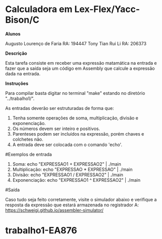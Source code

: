 # Calculadora em Lex-Flex/Yacc-Bison/C

**Alunos**

Augusto Lourenço de Faria RA: 194447
Tony Tian Rui Li RA: 206373

**Descrição**

Esta tarefa consiste em receber uma expressão matamática na entrada e fazer que a saída seja um código em Assembly que calcule a expressão dada na entrada.

**Instruções**

Para compilar basta digitar no terminal "make" estando no diretório "../trabalho1/".

As entradas deverão ser estruturadas de forma que:

1. Tenha somente operações de soma, multiplicação, divisão e exponenciação.
1. Os números devem ser inteiro e positivos.
1. Parenteses podem ser incluídos na expressão, porém chaves e colchetes não.
1. A entrada deve ser colocada com o comando 'echo'.

#Exemplos de entrada

1. Soma: echo "EXPRESSAO1 + EXPRESSAO2" | ./main
1. Multiplicação: echo "EXPRESSAO * EXPRESSAO" | ./main
1. Divisão: echo "EXPRESSAO1 / EXPRESSAO2" | ./main
1. Exponenciação: echo "EXPRESSAO1 ^ EXPRESSAO2" | ./main

#Saída

Caso tudo seja feito corretamente, visite o simulador abaixo e verifique a resposta da expressão que estará armazenada no registrador A: https://schweigi.github.io/assembler-simulator/
# trabalho1-EA876
